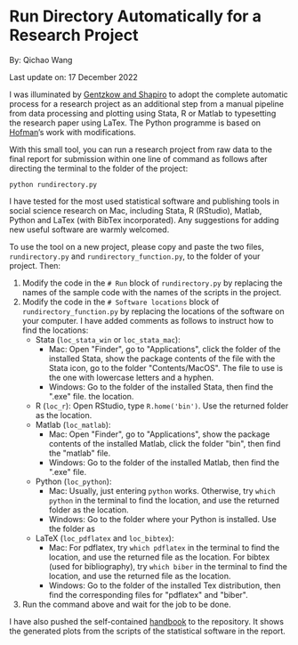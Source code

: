 # Run Directory Automatically for a Research Project

By: Qichao Wang

Last update on: 17 December 2022

I was illuminated by [Gentzkow and Shapiro](https://web.stanford.edu/~gentzkow/research/CodeAndData.pdf) to adopt the complete automatic process for a research project as an additional step from a manual pipeline from data processing and plotting using Stata, R or Matlab to typesetting the research paper using LaTex. The Python programme is based on [Hofman](https://github.com/hofmanpaul/rundirectory.py)’s work with modifications.

With this small tool, you can run a research project from raw data to the final report for submission within one line of command as follows after directing the terminal to the folder of the project:

```
python rundirectory.py
```

I have tested for the most used statistical software and publishing tools in social science research on Mac, including Stata, R (RStudio), Matlab, Python and LaTex (with BibTex incorporated). Any suggestions for adding new useful software are warmly welcomed.

To use the tool on a new project, please copy and paste the two files, `rundirectory.py` and `rundirectory_function.py`, to the folder of your project. Then:

1. Modify the code in the `# Run` block of `rundirectory.py` by replacing the names of the sample code with the names of the scripts in the project. 
2. Modify the code in the `# Software locations` block of `rundirectory_function.py` by replacing the locations of the software on your computer. I have added comments as follows to instruct how to find the locations:
	* Stata (`loc_stata_win` or `loc_stata_mac`):
		* Mac: Open "Finder", go to "Applications", click the folder of the installed Stata, show the package contents of the file with the Stata icon, go to the folder "Contents/MacOS". The file to use is the one with lowercase letters and a hyphen.
		* Windows: Go to the folder of the installed Stata, then find the ".exe" file.
		the location.
	* R (`loc_r`): Open RStudio, type `R.home('bin')`. Use the returned folder as the location.
	* Matlab (`loc_matlab`):
		* Mac: Open "Finder", go to "Applications", show the package contents of the installed Matlab, click the folder "bin", then find the "matlab" file.
		* Windows: Go to the folder of the installed Matlab, then find the ".exe" file.
	* Python (`loc_python`):
		* Mac: Usually, just entering `python` works. Otherwise, try `which python` in the terminal to find the location, and use the returned folder as the location.
		* Windows: Go to the folder where your Python is installed. Use the folder as 
	* LaTeX (`loc_pdflatex` and 	`loc_bibtex`):
		* Mac: For pdflatex, try `which pdflatex` in the terminal to find the location, and use the returned file as the location. For bibtex (used for bibliography), try `which biber` in the terminal to find the location, and use the returned file as the location.
		* Windows: Go to the folder of the installed Tex distribution, then find the corresponding files for "pdflatex" and "biber".
3. Run the command above and wait for the job to be done.

I have also pushed the self-contained [handbook](sample_latex.pdf) to the repository. It shows the generated plots from the scripts of the statistical software in the report.

